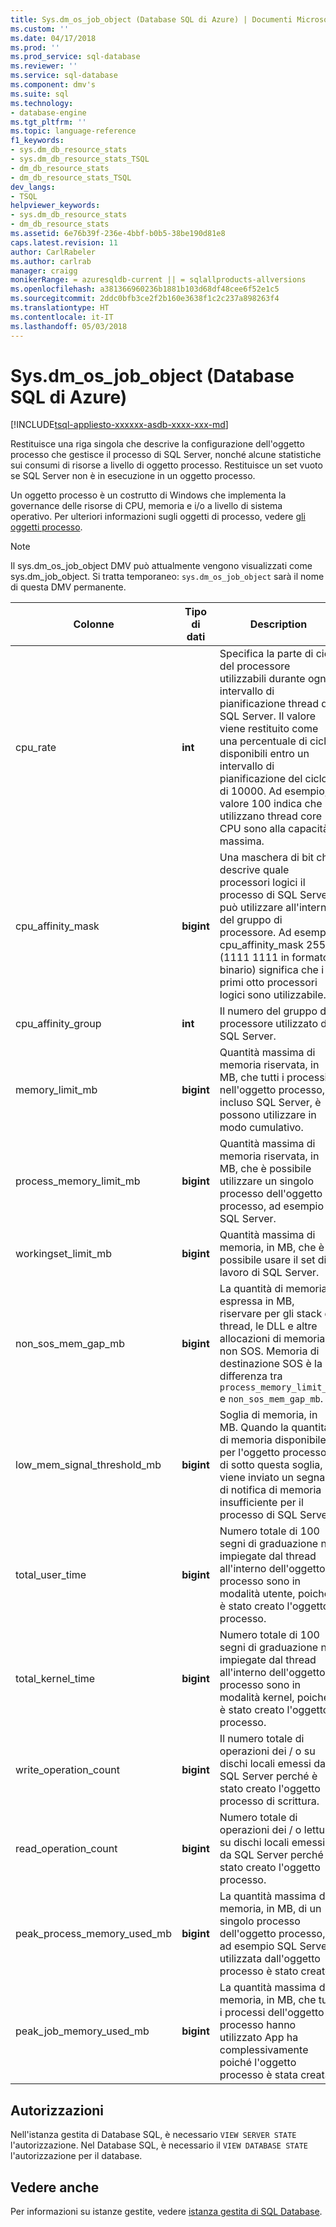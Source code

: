 ```yaml
---
title: Sys.dm_os_job_object (Database SQL di Azure) | Documenti Microsoft
ms.custom: ''
ms.date: 04/17/2018
ms.prod: ''
ms.prod_service: sql-database
ms.reviewer: ''
ms.service: sql-database
ms.component: dmv's
ms.suite: sql
ms.technology:
- database-engine
ms.tgt_pltfrm: ''
ms.topic: language-reference
f1_keywords:
- sys.dm_db_resource_stats
- sys.dm_db_resource_stats_TSQL
- dm_db_resource_stats
- dm_db_resource_stats_TSQL
dev_langs:
- TSQL
helpviewer_keywords:
- sys.dm_db_resource_stats
- dm_db_resource_stats
ms.assetid: 6e76b39f-236e-4bbf-b0b5-38be190d81e8
caps.latest.revision: 11
author: CarlRabeler
ms.author: carlrab
manager: craigg
monikerRange: = azuresqldb-current || = sqlallproducts-allversions
ms.openlocfilehash: a381366960236b1881b103d68df48cee6f52e1c5
ms.sourcegitcommit: 2ddc0bfb3ce2f2b160e3638f1c2c237a898263f4
ms.translationtype: HT
ms.contentlocale: it-IT
ms.lasthandoff: 05/03/2018
---
```

# <a name="sysdmosjobobject-azure-sql-database"></a>Sys.dm_os_job_object (Database SQL di Azure)
[!INCLUDE[tsql-appliesto-xxxxxx-asdb-xxxx-xxx-md](../../includes/tsql-appliesto-xxxxxx-asdb-xxxx-xxx-md.md)]

Restituisce una riga singola che descrive la configurazione dell'oggetto processo che gestisce il processo di SQL Server, nonché alcune statistiche sui consumi di risorse a livello di oggetto processo. Restituisce un set vuoto se SQL Server non è in esecuzione in un oggetto processo. 

Un oggetto processo è un costrutto di Windows che implementa la governance delle risorse di CPU, memoria e i/o a livello di sistema operativo. Per ulteriori informazioni sugli oggetti di processo, vedere [gli oggetti processo](https://msdn.microsoft.com/library/windows/desktop/ms684161.aspx). 

> [!NOTE]
> Il sys.dm_os_job_object DMV può attualmente vengono visualizzati come sys.dm_job_object. Si tratta temporaneo: `sys.dm_os_job_object` sarà il nome di questa DMV permanente. 
  
|Colonne|Tipo di dati|Description|  
|-------------|---------------|-----------------|  
|cpu_rate|**int**|Specifica la parte di cicli del processore utilizzabili durante ogni intervallo di pianificazione thread di SQL Server. Il valore viene restituito come una percentuale di cicli disponibili entro un intervallo di pianificazione del ciclo di 10000. Ad esempio, i valore 100 indica che utilizzano thread core CPU sono alla capacità massima.|
|cpu_affinity_mask|**bigint**|Una maschera di bit che descrive quale processori logici il processo di SQL Server può utilizzare all'interno del gruppo di processore. Ad esempio, cpu_affinity_mask 255 (1111 1111 in formato binario) significa che i primi otto processori logici sono utilizzabile.|
|cpu_affinity_group|**int**|Il numero del gruppo di processore utilizzato da SQL Server.|
|memory_limit_mb|**bigint**|Quantità massima di memoria riservata, in MB, che tutti i processi nell'oggetto processo, incluso SQL Server, è possono utilizzare in modo cumulativo.| 
|process_memory_limit_mb |**bigint**|Quantità massima di memoria riservata, in MB, che è possibile utilizzare un singolo processo dell'oggetto processo, ad esempio SQL Server.|
|workingset_limit_mb |**bigint**|Quantità massima di memoria, in MB, che è possibile usare il set di lavoro di SQL Server.|
|non_sos_mem_gap_mb|**bigint**|La quantità di memoria, espressa in MB, riservare per gli stack di thread, le DLL e altre allocazioni di memoria non SOS. Memoria di destinazione SOS è la differenza tra `process_memory_limit_mb` e `non_sos_mem_gap_mb`.| 
|low_mem_signal_threshold_mb|**bigint**|Soglia di memoria, in MB. Quando la quantità di memoria disponibile per l'oggetto processo è di sotto questa soglia, viene inviato un segnale di notifica di memoria insufficiente per il processo di SQL Server. |
|total_user_time|**bigint**|Numero totale di 100 segni di graduazione ns impiegate dal thread all'interno dell'oggetto processo sono in modalità utente, poiché è stato creato l'oggetto processo. |
|total_kernel_time |**bigint**|Numero totale di 100 segni di graduazione ns impiegate dal thread all'interno dell'oggetto processo sono in modalità kernel, poiché è stato creato l'oggetto processo. |
|write_operation_count |**bigint**|Il numero totale di operazioni dei / o su dischi locali emessi da SQL Server perché è stato creato l'oggetto processo di scrittura. |
|read_operation_count |**bigint**|Numero totale di operazioni dei / o lettura su dischi locali emessi da SQL Server perché è stato creato l'oggetto processo. |
|peak_process_memory_used_mb|**bigint**|La quantità massima di memoria, in MB, di un singolo processo dell'oggetto processo, ad esempio SQL Server utilizzata dall'oggetto processo è stato creato.| 
|peak_job_memory_used_mb|**bigint**|La quantità massima di memoria, in MB, che tutti i processi dell'oggetto processo hanno utilizzato App ha complessivamente poiché l'oggetto processo è stata creata.|
  
## <a name="permissions"></a>Autorizzazioni  
Nell'istanza gestita di Database SQL, è necessario `VIEW SERVER STATE` l'autorizzazione. Nel Database SQL, è necessario il `VIEW DATABASE STATE` l'autorizzazione per il database.  
 
## <a name="see-also"></a>Vedere anche  

Per informazioni su istanze gestite, vedere [istanza gestita di SQL Database](https://docs.microsoft.com/azure/sql-database/sql-database-managed-instance).
  
